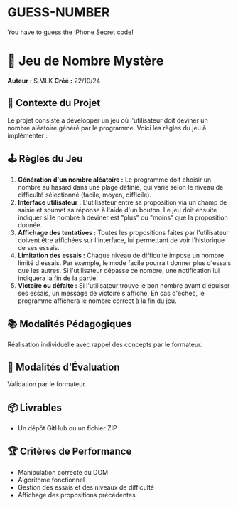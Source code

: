 # GUESS-NUMBER
You have to guess the iPhone Secret code!

# 🎲 Jeu de Nombre Mystère

**Auteur :** S.MLK 
**Créé :** 22/10/24

## 📜 Contexte du Projet

Le projet consiste à développer un jeu où l'utilisateur doit deviner un nombre aléatoire généré par le programme. Voici les règles du jeu à implémenter :

## 🕹️ Règles du Jeu

1. **Génération d'un nombre aléatoire :** Le programme doit choisir un nombre au hasard dans une plage définie, qui varie selon le niveau de difficulté sélectionné (facile, moyen, difficile).
2. **Interface utilisateur :** L'utilisateur entre sa proposition via un champ de saisie et soumet sa réponse à l'aide d'un bouton. Le jeu doit ensuite indiquer si le nombre à deviner est "plus" ou "moins" que la proposition donnée.
3. **Affichage des tentatives :** Toutes les propositions faites par l'utilisateur doivent être affichées sur l'interface, lui permettant de voir l'historique de ses essais.
4. **Limitation des essais :** Chaque niveau de difficulté impose un nombre limité d'essais. Par exemple, le mode facile pourrait donner plus d'essais que les autres. Si l'utilisateur dépasse ce nombre, une notification lui indiquera la fin de la partie.
5. **Victoire ou défaite :** Si l'utilisateur trouve le bon nombre avant d'épuiser ses essais, un message de victoire s'affiche. En cas d'échec, le programme affichera le nombre correct à la fin du jeu.

## 📚 Modalités Pédagogiques

Réalisation individuelle avec rappel des concepts par le formateur.

## 📝 Modalités d'Évaluation

Validation par le formateur.

## 📦 Livrables

- Un dépôt GitHub ou un fichier ZIP

## 🏆 Critères de Performance

- Manipulation correcte du DOM
- Algorithme fonctionnel
- Gestion des essais et des niveaux de difficulté
- Affichage des propositions précédentes
